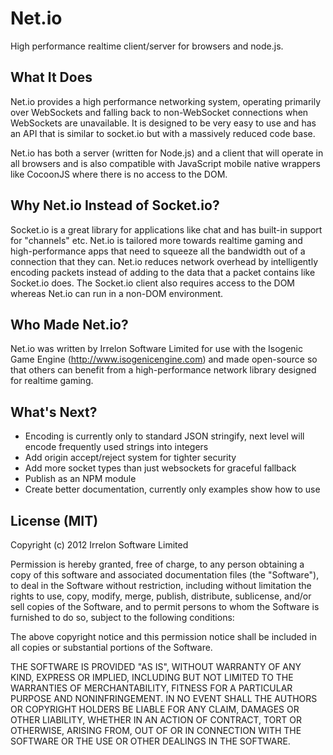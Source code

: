 # Net.io
High performance realtime client/server for browsers and node.js.

## What It Does
Net.io provides a high performance networking system, operating primarily over WebSockets and falling back to
non-WebSocket connections when WebSockets are unavailable. It is designed to be very easy to use and has an API that
is similar to socket.io but with a massively reduced code base.

Net.io has both a server (written for Node.js) and a client that will operate in all browsers and is also compatible
with JavaScript mobile native wrappers like CocoonJS where there is no access to the DOM.

## Why Net.io Instead of Socket.io?
Socket.io is a great library for applications like chat and has built-in support for "channels" etc. Net.io is tailored
more towards realtime gaming and high-performance apps that need to squeeze all the bandwidth out of a connection that
they can. Net.io reduces network overhead by intelligently encoding packets instead of adding to the data that a packet
contains like Socket.io does. The Socket.io client also requires access to the DOM whereas Net.io can run in a non-DOM
environment.

## Who Made Net.io?
Net.io was written by Irrelon Software Limited for use with the Isogenic Game Engine (http://www.isogenicengine.com) and
made open-source so that others can benefit from a high-performance network library designed for realtime gaming.

## What's Next?
* Encoding is currently only to standard JSON stringify, next level will encode frequently used strings into integers
* Add origin accept/reject system for tighter security
* Add more socket types than just websockets for graceful fallback
* Publish as an NPM module
* Create better documentation, currently only examples show how to use

## License (MIT)
Copyright (c) 2012 Irrelon Software Limited

Permission is hereby granted, free of charge, to any person obtaining a copy of this software and associated
documentation files (the "Software"), to deal in the Software without restriction, including without limitation the
rights to use, copy, modify, merge, publish, distribute, sublicense, and/or sell copies of the Software, and to permit
persons to whom the Software is furnished to do so, subject to the following conditions:

The above copyright notice and this permission notice shall be included in all copies or substantial portions of the
Software.

THE SOFTWARE IS PROVIDED "AS IS", WITHOUT WARRANTY OF ANY KIND, EXPRESS OR IMPLIED, INCLUDING BUT NOT LIMITED TO THE
WARRANTIES OF MERCHANTABILITY, FITNESS FOR A PARTICULAR PURPOSE AND NONINFRINGEMENT. IN NO EVENT SHALL THE AUTHORS OR
COPYRIGHT HOLDERS BE LIABLE FOR ANY CLAIM, DAMAGES OR OTHER LIABILITY, WHETHER IN AN ACTION OF CONTRACT, TORT OR
OTHERWISE, ARISING FROM, OUT OF OR IN CONNECTION WITH THE SOFTWARE OR THE USE OR OTHER DEALINGS IN THE SOFTWARE.